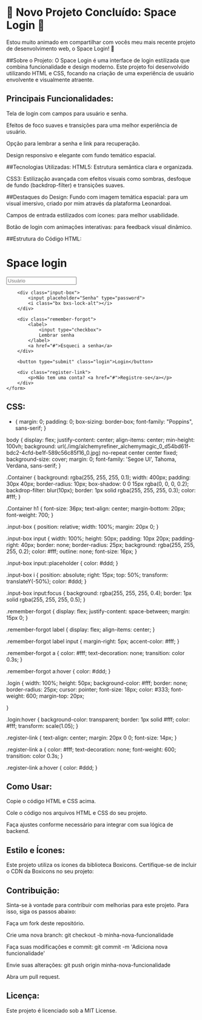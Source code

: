# 🎉 Novo Projeto Concluído: Space Login 🎉
Estou muito animado em compartilhar com vocês meu mais recente projeto de desenvolvimento web, o Space Login! 🚀

##Sobre o Projeto:
O Space Login é uma interface de login estilizada que combina funcionalidade e design moderno. Este projeto foi desenvolvido utilizando HTML e CSS, focando na criação de uma experiência de usuário envolvente e visualmente atraente.

## Principais Funcionalidades:
Tela de login com campos para usuário e senha.

Efeitos de foco suaves e transições para uma melhor experiência de usuário.

Opção para lembrar a senha e link para recuperação.

Design responsivo e elegante com fundo temático espacial.

##Tecnologias Utilizadas:
HTML5: Estrutura semântica clara e organizada.

CSS3: Estilização avançada com efeitos visuais como sombras, desfoque de fundo (backdrop-filter) e transições suaves.

##Destaques do Design:
Fundo com imagem temática espacial: para um visual imersivo, criado por mim através da plataforma Leonardoai.

Campos de entrada estilizados com ícones: para melhor usabilidade.

Botão de login com animações interativas: para feedback visual dinâmico.

##Estrutura do Código
HTML:

<main class="Container">
    <form>
        <h1>Space login</h1>
        <div class="input-box">
            <input placeholder="Usuário" type="email">    
            <i class="bx bxs-user"></i>
        </div>

        <div class="input-box">
            <input placeholder="Senha" type="password">    
            <i class="bx bxs-lock-alt"></i>
        </div>

        <div class="remember-forgot">
            <label>
                <input type="checkbox">
                Lembrar senha
            </label>
            <a href="#">Esqueci a senha</a>
        </div>

        <button type="submit" class="login">Login</button>

        <div class="register-link">
            <p>Não tem uma conta? <a href="#">Registre-se</a></p>
        </div>
    </form>
</main>

## CSS:

* {
    margin: 0;
    padding: 0;
    box-sizing: border-box;
    font-family: "Poppins", sans-serif;
}

body {
    display: flex;
    justify-content: center;
    align-items: center;
    min-height: 100vh;
    background: url(./img/alchemyrefiner_alchemymagic_0_d54bd61f-bdc2-4cfd-be1f-589c56c85f16_0.jpg) no-repeat center center fixed;
    background-size: cover;
    margin: 0;
    font-family: 'Segoe UI', Tahoma, Verdana, sans-serif;
}

.Container {
    background: rgba(255, 255, 255, 0.1);
    width: 400px;
    padding: 30px 40px;
    border-radius: 10px;
    box-shadow: 0 0 15px rgba(0, 0, 0, 0.2);
    backdrop-filter: blur(10px);
    border: 1px solid rgba(255, 255, 255, 0.3);
    color: #fff;
}

.Container h1 {
    font-size: 36px;
    text-align: center;
    margin-bottom: 20px;
    font-weight: 700;
}

.input-box {
    position: relative;
    width: 100%;
    margin: 20px 0;
}

.input-box input {
    width: 100%;
    height: 50px;
    padding: 10px 20px;
    padding-right: 40px;
    border: none;
    border-radius: 25px;
    background: rgba(255, 255, 255, 0.2);
    color: #fff;
    outline: none;
    font-size: 16px;
}

.input-box input::placeholder {
    color: #ddd;
}

.input-box i {
    position: absolute;
    right: 15px;
    top: 50%;
    transform: translateY(-50%);
    color: #ddd;
}

.input-box input:focus {
    background: rgba(255, 255, 255, 0.4);
    border: 1px solid rgba(255, 255, 255, 0.5);
}

.remember-forgot {
    display: flex;
    justify-content: space-between;
    margin: 15px 0;
}

.remember-forgot label {
    display: flex;
    align-items: center;
}

.remember-forgot label input {
    margin-right: 5px;
    accent-color: #fff;
}

.remember-forgot a {
    color: #fff;
    text-decoration: none;
    transition: color 0.3s;
}

.remember-forgot a:hover {
    color: #ddd;
}

.login {
    width: 100%;
    height: 50px;
    background-color: #fff;
    border: none;
    border-radius: 25px;
    cursor: pointer;
    font-size: 18px;
    color: #333;
    font-weight: 600;
    margin-top: 20px;
    
}

.login:hover {
    background-color: transparent;
    border: 1px solid #fff;
    color: #fff;
    transform: scale(1.05);
}

.register-link {
    text-align: center;
    margin: 20px 0 0;
    font-size: 14px;
}

.register-link a {
    color: #fff;
    text-decoration: none;
    font-weight: 600;
    transition: color 0.3s;
}

.register-link a:hover {
    color: #ddd;
}


## Como Usar:
Copie o código HTML e CSS acima.

Cole o código nos arquivos HTML e CSS do seu projeto.

Faça ajustes conforme necessário para integrar com sua lógica de backend.

## Estilo e Ícones:
Este projeto utiliza os ícones da biblioteca Boxicons. Certifique-se de incluir o CDN da Boxicons no seu projeto:
<link href='https://unpkg.com/boxicons@2.0.7/css/boxicons.min.css' rel='stylesheet'>

## Contribuição:
Sinta-se à vontade para contribuir com melhorias para este projeto. Para isso, siga os passos abaixo:

Faça um fork deste repositório.

Crie uma nova branch: git checkout -b minha-nova-funcionalidade

Faça suas modificações e commit: git commit -m 'Adiciona nova funcionalidade'

Envie suas alterações: git push origin minha-nova-funcionalidade

Abra um pull request.

## Licença:
Este projeto é licenciado sob a MIT License.
